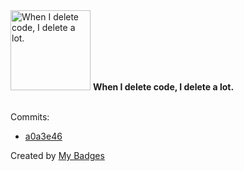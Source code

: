 <img src="https://my-badges.github.io/my-badges/mass-delete-commit.png" alt="When I delete code, I delete a lot." title="When I delete code, I delete a lot." width="128">
<strong>When I delete code, I delete a lot.</strong>
<br><br>

Commits:

- <a href="https://github.com/Mindgamesnl/mineos-node/commit/a0a3e463f33a9ee4fec55c4d926fa156b271ca07">a0a3e46</a>


Created by <a href="https://github.com/my-badges/my-badges">My Badges</a>